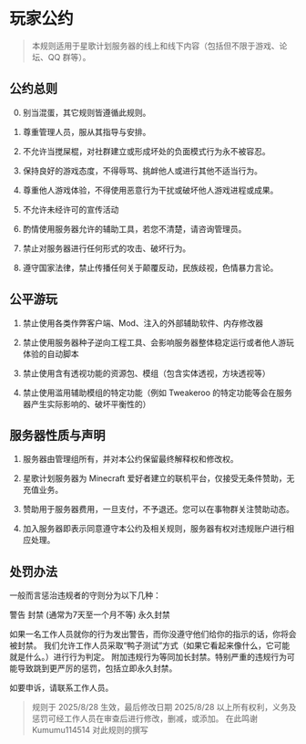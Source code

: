 # 玩家公约

>本规则适用于星歌计划服务器的线上和线下内容（包括但不限于游戏、论坛、QQ 群等）。

## 公约总则

0. 别当混蛋，其它规则皆遵循此规则。

1.  尊重管理人员，服从其指导与安排。

2. 不允许当搅屎棍，对社群建立或形成坏处的负面模式行为永不被容忍。

3.  保持良好的游戏态度，不得辱骂、挑衅他人或进行其他不适当行为。

4.  尊重他人游戏体验，不得使用恶意行为干扰或破坏他人游戏进程或成果。

5.  不允许未经许可的宣传活动

6.  酌情使用服务器允许的辅助工具，若您不清楚，请咨询管理员。

7.  禁止对服务器进行任何形式的攻击、破坏行为。

8.  遵守国家法律，禁止传播任何关于颠覆反动，民族歧视，色情暴力言论。

## 公平游玩

1.  禁止使用各类作弊客户端、Mod、注入的外部辅助软件、内存修改器

2.  禁止使用服务器种子逆向工程工具、会影响服务器整体稳定运行或者他人游玩体验的自动脚本

3.  禁止使用含有透视功能的资源包、模组（包含实体透视，方块透视等）

4.  禁止使用滥用辅助模组的特定功能（例如 Tweakeroo 的特定功能等会在服务器产生实际影响的、破坏平衡性的）

## 服务器性质与声明

1.  服务器由管理组所有，并对本公约保留最终解释权和修改权。

2.  星歌计划服务器为 Minecraft 爱好者建立的联机平台，仅接受无条件赞助，无充值业务。

3.  赞助用于服务器费用，一旦支付，不予退还。您可以在事物群关注赞助动态。

4.  加入服务器即表示同意遵守本公约及相关规则，服务器有权对违规账户进行相应处理。

## 处罚办法
一般而言惩治违规者的守则分为以下几种：

警告
封禁 (通常为7天至一个月不等)
永久封禁

如果一名工作人员就你的行为发出警告，而你没遵守他们给你的指示的话，你将会被封禁。
我们允许工作人员采取“鸭子测试”方式（如果它看起来像什么，它可能就是什么。）进行行为判定。
附加违规行为等同加长封禁。特别严重的违规行为可能导致跳到更严厉的惩罚，包括立即永久封禁。

如要申诉，请联系工作人员。

> 规则于 2025/8/28 生效，最后修改日期 2025/8/28
> 以上所有权利，义务及惩罚可经工作人员在审查后进行修改，删减，或添加。
> 在此鸣谢 Kumumu114514 对此规则的撰写